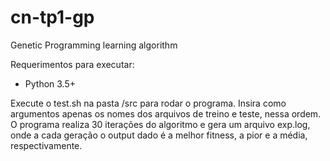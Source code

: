 # cn-tp1-gp
Genetic Programming learning algorithm

Requerimentos para executar:
- Python 3.5+

Execute o test.sh na pasta /src para rodar o programa.
Insira como argumentos apenas os nomes dos arquivos de treino e teste, nessa ordem.
O programa realiza 30 iterações do algoritmo e gera um arquivo exp.log, onde a cada geração o output dado é a melhor fitness, a pior e a média, respectivamente.
